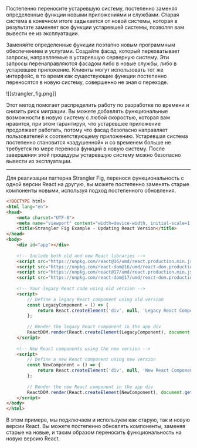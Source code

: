 Постепенно переносите устаревшую систему, постепенно заменяя определенные функции новыми приложениями и службами. Старая система в конечном итоге задыхается от новой системы, которая в результате заменяет все функции устаревшей системы, позволяя вам вывести ее из эксплуатации.

Заменяйте определенные функции поэтапно новым программным обеспечением и услугами. Создайте фасад, который перехватывает запросы, направляемые в устаревшую серверную систему. Эти запросы перенаправляются фасадом либо в новые службы, либо в устаревшее приложение. Клиенты могут использовать тот же интерфейс, в то время как существующие функции постепенно переносятся в новую систему, совершенно не зная о переходе.

![[strangler_fig.png]]

Этот метод помогает распределить работу по разработке по времени и снизить риск миграции. Вы можете добавлять функциональные возможности в новую систему с любой скоростью, которая вам нравится, при этом гарантируя, что устаревшее приложение продолжает работать, потому что фасад безопасно направляет пользователей к соответствующему приложению. Устаревшая система постепенно становится «задушенной» и со временем больше не требуется по мере переноса функций в новую систему. После завершения этой процедуры устаревшую систему можно безопасно вывести из эксплуатации.

---

Для реализации паттерна Strangler Fig, перенося функциональность с одной версии React на другую, вы можете постепенно заменять старые компоненты новыми, используя подход постепенного обновления.

```html
<!DOCTYPE html>
<html lang="en">
<head>
    <meta charset="UTF-8">
    <meta name="viewport" content="width=device-width, initial-scale=1.0">
    <title>Strangler Fig Example - Updating React Version</title>
</head>
<body>
    <div id="app"></div>
    
    <!-- Include both old and new React libraries -->
    <script src="https://unpkg.com/react@16/umd/react.production.min.js"></script>
    <script src="https://unpkg.com/react-dom@16/umd/react-dom.production.min.js"></script>
    <script src="https://unpkg.com/react@17/umd/react.production.min.js"></script>
    <script src="https://unpkg.com/react-dom@17/umd/react-dom.production.min.js"></script>
    
    <!-- Your legacy React code using old version -->
    <script>
        // Define a legacy React component using old version
        const LegacyComponent = () => {
            return React.createElement('div', null, 'Legacy React Component');
        };
        
        // Render the legacy React component in the app div
        ReactDOM.render(React.createElement(LegacyComponent), document.getElementById('app'));
    </script>
    
    <!-- New React components using the new version -->
    <script>
        // Define a new React component using new version
        const NewComponent = () => {
            return React.createElement('div', null, 'New React Component');
        };
        
        // Render the new React component in the app div
        ReactDOM.render(React.createElement(NewComponent), document.getElementById('app'));
    </script>
</body>
</html>
```

В этом примере, мы подключаем и используем как старую, так и новую версии React. Вы можете постепенно обновлять компоненты, заменяя старые на новые, и таким образом переносить функциональность на новую версию React.